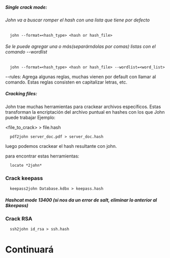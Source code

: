 
##### Single crack mode:
###### John va a buscar romper el hash con una lista que tiene por defecto
      john --format=<hash_type> <hash or hash_file>

###### Se le puede agregar una o más(separárndolas por comas) listas con el comando --wordlist
      john --format=<hash_type> <hash or hash_file> --wordlist=<word_list>

--rules:
Agrega algunas reglas, muchas vienen por default con llamar al comando. Estas reglas consisten en capitalizar letras, etc.

##### Cracking files:
John trae muchas herramientas para crackear archivos específicos. Estas transforman la encriptación del archivo puntual en hashes con los que John puede trabajar
Ejemplo:

 <tool> <file_to_crack> > file.hash

 
      pdf2john server_doc.pdf > server_doc.hash

luego podemos crackear el hash resultante con john.


para encontrar estas herramientas: 

      locate *2john*

### Crack keepass

      keepass2john Database.kdbx > keepass.hash

##### Hashcat mode 13400 (si nos da un error de salt, eliminar lo anterior al $keepass)

### Crack RSA

      ssh2john id_rsa > ssh.hash

# Continuará
